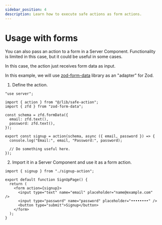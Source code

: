 ```yaml
---
sidebar_position: 4
description: Learn how to execute safe actions as form actions.
---
```


# Usage with forms

You can also pass an action to a form in a Server Component. Functionality is limited in this case, but it could be useful in some cases.

In this case, the action just receives form data as input.

In this example, we will use [zod-form-data](https://www.npmjs.com/package/zod-form-data) library as an "adapter" for Zod.

1. Define the action.

```tsx title=src/app/signup-action.ts
"use server";

import { action } from "@/lib/safe-action";
import { zfd } from "zod-form-data";

const schema = zfd.formData({
  email: zfd.text(),
  password: zfd.text(),
});

export const signup = action(schema, async ({ email, password }) => {
  console.log("Email:", email, "Password:", password);

  // Do something useful here.
});
```

2. Import it in a Server Component and use it as a form action.

```tsx title=src/app/signup/page.tsx
import { signup } from "./signup-action";

export default function SignUpPage() {
  return (
    <form action={signup}>
      <input type="text" name="email" placeholder="name@example.com" />
      <input type="password" name="password" placeholder="••••••••" />
      <button type="submit">Signup</button>
    </form>
  );
}
```


